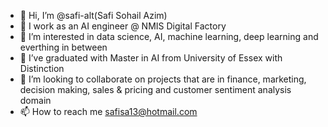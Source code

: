 - 👋 Hi, I’m @safi-alt(Safi Sohail Azim)
- 🌱 I work as an AI engineer @ NMIS Digital Factory
- 👀 I’m interested in data science, AI, machine learning, deep learning and everthing in between
- 🌱 I’ve graduated with Master in AI from University of Essex with Distinction
- 💞️ I’m looking to collaborate on projects that are in finance, marketing, decision making, sales & pricing and customer sentiment analysis domain
- 📫 How to reach me safisa13@hotmail.com

<!---
safi-alt/safi-alt is a ✨ special ✨ repository because its `README.md` (this file) appears on your GitHub profile.
You can click the Preview link to take a look at your changes.
--->
